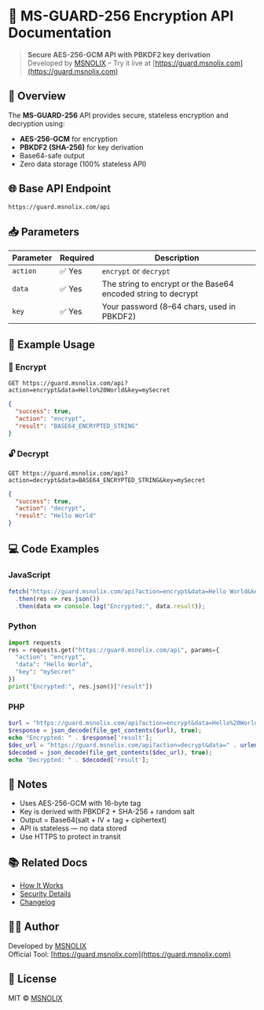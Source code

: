 # 🔐 MS-GUARD-256 Encryption API Documentation

> **Secure AES-256-GCM API with PBKDF2 key derivation**  
> Developed by [MSNOLIX](https://msnolix.com) – Try it live at [https://guard.msnolix.com](https://guard.msnolix.com)

## 🔎 Overview

The **MS-GUARD-256** API provides secure, stateless encryption and decryption using:

- **AES-256-GCM** for encryption
- **PBKDF2 (SHA-256)** for key derivation
- Base64-safe output
- Zero data storage (100% stateless API)

## 🌐 Base API Endpoint

```
https://guard.msnolix.com/api
```

## 📥 Parameters

| Parameter | Required | Description |
|----------|----------|-------------|
| `action` | ✅ Yes | `encrypt` or `decrypt` |
| `data`   | ✅ Yes | The string to encrypt or the Base64 encoded string to decrypt |
| `key`    | ✅ Yes | Your password (8–64 chars, used in PBKDF2) |

## 🧪 Example Usage

### 🔐 Encrypt
```
GET https://guard.msnolix.com/api?action=encrypt&data=Hello%20World&key=mySecret
```
```json
{
  "success": true,
  "action": "encrypt",
  "result": "BASE64_ENCRYPTED_STRING"
}
```

### 🔓 Decrypt
```
GET https://guard.msnolix.com/api?action=decrypt&data=BASE64_ENCRYPTED_STRING&key=mySecret
```
```json
{
  "success": true,
  "action": "decrypt",
  "result": "Hello World"
}
```

## 💻 Code Examples

### JavaScript
```js
fetch("https://guard.msnolix.com/api?action=encrypt&data=Hello World&key=mySecret")
  .then(res => res.json())
  .then(data => console.log("Encrypted:", data.result));
```

### Python
```python
import requests
res = requests.get("https://guard.msnolix.com/api", params={
  "action": "encrypt",
  "data": "Hello World",
  "key": "mySecret"
})
print("Encrypted:", res.json()["result"])
```

### PHP
```php
$url = "https://guard.msnolix.com/api?action=encrypt&data=Hello%20World&key=mySecret";
$response = json_decode(file_get_contents($url), true);
echo "Encrypted: " . $response['result'];
$dec_url = "https://guard.msnolix.com/api?action=decrypt&data=" . urlencode($response['result']) . "&key=mySecret";
$decoded = json_decode(file_get_contents($dec_url), true);
echo "Decrypted: " . $decoded['result'];
```

## 📌 Notes

- Uses AES-256-GCM with 16-byte tag
- Key is derived with PBKDF2 + SHA-256 + random salt
- Output = Base64(salt + IV + tag + ciphertext)
- API is stateless — no data stored
- Use HTTPS to protect in transit

## 📚 Related Docs

- [How It Works](docs/how-it-works.md)
- [Security Details](docs/security.md)
- [Changelog](docs/changelog.md)

## 👨‍💻 Author

Developed by [MSNOLIX](https://msnolix.com)  
Official Tool: [https://guard.msnolix.com](https://guard.msnolix.com)

## 📜 License

MIT © [MSNOLIX](https://msnolix.com)
